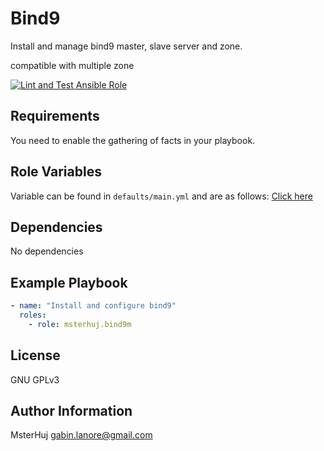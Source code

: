 Bind9
=========

Install and manage bind9 master, slave server and zone.

compatible with multiple zone

[![Lint and Test Ansible Role](https://github.com/msterhuj/ansible-role-bind9/actions/workflows/ansible-test.yml/badge.svg?branch=master)](https://github.com/msterhuj/ansible-role-bind9/actions/workflows/ansible-test.yml)

Requirements
------------

You need to enable the gathering of facts in your playbook.

Role Variables
--------------

Variable can be found in `defaults/main.yml` and are as follows: [Click here](defaults/main.yml)

Dependencies
------------

No dependencies

Example Playbook
----------------

```yaml
- name: "Install and configure bind9"
  roles:
    - role: msterhuj.bind9m
```

License
-------

GNU GPLv3

Author Information
------------------

MsterHuj <gabin.lanore@gmail.com>